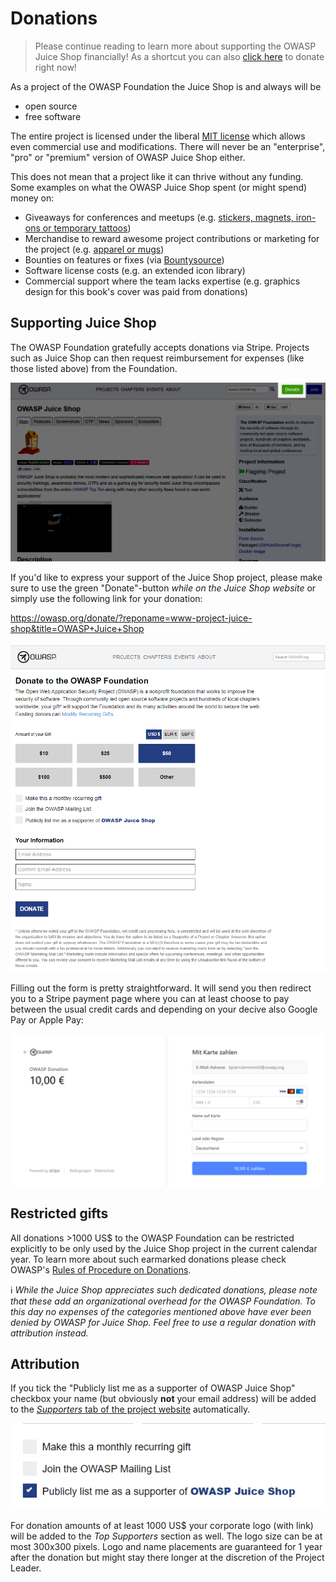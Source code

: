 # Donations

> Please continue reading to learn more about supporting the OWASP Juice
> Shop financially! As a shortcut you can also
> [click here](https://owasp.org/donate/?reponame=www-project-juice-shop&title=OWASP+Juice+Shop)
> to donate right now!

As a project of the OWASP Foundation the Juice Shop is and always will
be

* open source
* free software

The entire project is licensed under the liberal
[MIT license](https://opensource.org/licenses/MIT) which allows even
commercial use and modifications. There will never be an "enterprise",
"pro" or "premium" version of OWASP Juice Shop either.

This does not mean that a project like it can thrive without any
funding. Some examples on what the OWASP Juice Shop spent (or might
spend) money on:

* Giveaways for conferences and meetups (e.g.
  [stickers, magnets, iron-ons or temporary tattoos](https://www.stickeryou.com/products/owasp-juice-shop/794))
* Merchandise to reward awesome project contributions or marketing for
  the project (e.g.
  [apparel or mugs](http://shop.spreadshirt.com/juiceshop))
* Bounties on features or fixes (via
  [Bountysource](https://www.bountysource.com/teams/juice-shop))
* Software license costs (e.g. an extended icon library)
* Commercial support where the team lacks expertise (e.g. graphics
  design for this book's cover was paid from donations)

## Supporting Juice Shop

The OWASP Foundation gratefully accepts donations via Stripe. Projects
such as Juice Shop can then request reimbursement for expenses (like
those listed above) from the Foundation.

![Donation button on the Juice Shop website](img/donate01.png)

If you'd like to express your support of the Juice Shop project, please
make sure to use the green "Donate"-button _while on the Juice Shop
website_ or simply use the following link for your donation:

<https://owasp.org/donate/?reponame=www-project-juice-shop&title=OWASP+Juice+Shop>

![Donation form for Juice Shop](img/donate02.png)

Filling out the form is pretty straightforward. It will send you then
redirect you to a Stripe payment page where you can at least choose to
pay between the usual credit cards and depending on your decive also
Google Pay or Apple Pay:

![Stripe page for an OWASP donation](img/stripe.png)

## Restricted gifts

All donations >1000 US$ to the OWASP Foundation can be restricted
explicitly to be only used by the Juice Shop project in the current
calendar year. To learn more about such earmarked donations please check
OWASP's
[Rules of Procedure on Donations](https://owasp.org/www-policy/operational/donations.html).

ℹ️ _While the Juice Shop appreciates such dedicated donations, please
note that these add an organizational overhead for the OWASP Foundation.
To this day no expenses of the categories mentioned above have ever been
denied by OWASP for Juice Shop. Feel free to use a regular donation with
attribution instead._

## Attribution

If you tick the "Publicly list me as a supporter of OWASP Juice Shop"
checkbox your name (but obviously **not** your email address) will be
added to the
[_Supporters_ tab of the project website](https://owasp.org/www-project-juice-shop/#div-supporters)
automatically.

![Earmark donation for Juice Shop](img/donate03.png)

For donation amounts of at least 1000 US$ your corporate logo (with
link) will be added to the _Top Supporters_ section as well. The logo
size can be at most 300x300 pixels. Logo and name placements are
guaranteed for 1 year after the donation but might stay there longer at
the discretion of the Project Leader.
